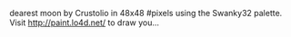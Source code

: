 dearest moon by Crustolio in 48x48 #pixels using the Swanky32 palette. Visit http://paint.lo4d.net/ to draw you... 